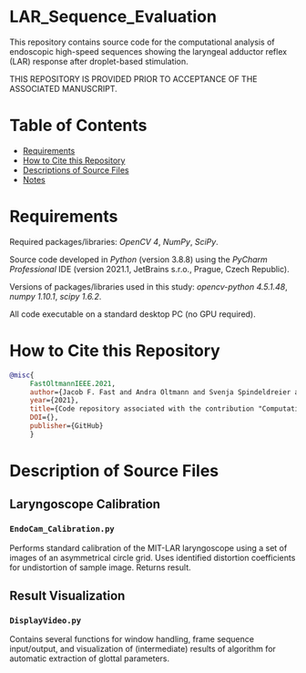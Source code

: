 # LAR_Sequence_Evaluation
This repository contains source code for the computational analysis of endoscopic high-speed sequences showing the laryngeal adductor reflex (LAR) response after droplet-based stimulation.

THIS REPOSITORY IS PROVIDED PRIOR TO ACCEPTANCE OF THE ASSOCIATED MANUSCRIPT.

# Table of Contents
* [Requirements](#requirements)
* [How to Cite this Repository](#how-to-cite-this-repository)
* [Descriptions of Source Files](#descriptions-of-source-files)
* [Notes](#notes)

# Requirements

Required packages/libraries: *OpenCV 4*, *NumPy*, *SciPy*.

Source code developed in *Python* (version 3.8.8) using the *PyCharm Professional* IDE (version 2021.1, JetBrains s.r.o., Prague, Czech Republic).

Versions of packages/libraries used in this study: *opencv-python 4.5.1.48*, *numpy 1.10.1*, *scipy 1.6.2*.

All code executable on a standard desktop PC (no GPU required).

# How to Cite this Repository

```BibTeX
@misc{
     FastOltmannIEEE.2021, 
     author={Jacob F. Fast and Andra Oltmann and Svenja Spindeldreier and Martin Ptok}, 
     year={2021},
     title={Code repository associated with the contribution "Computational Analysis of the Droplet-Stimulated Laryngeal Adductor Reflex in High-Speed Sequences"}, 
     DOI={},
     publisher={GitHub}
     }
```

# Description of Source Files

## Laryngoscope Calibration

### `EndoCam_Calibration.py`

Performs standard calibration of the MIT-LAR laryngoscope using a set of images of an asymmetrical circle grid. Uses identified distortion coefficients for undistortion of sample image. Returns result.

## Result Visualization

### `DisplayVideo.py`

Contains several functions for window handling, frame sequence input/output, and visualization of (intermediate) results of algorithm for automatic extraction of glottal parameters.


